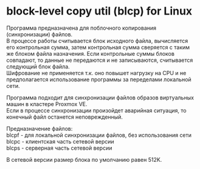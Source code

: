 # block-level copy util (blcp) for Linux
Программа предназначена для поблочного копирования (синхронизации) файлов.  
В процессе работы считывается блок исходного файла, вычисляется его контрольная сумма, затем контрольная сумма сверяется с таким же блоком файла назначения.   Если контрольные суммы блоков совпадают, то данные не передаются и не записываются, считывается следующий блок файла.  
Шифрование не применяется т.к. оно повышет нагрузку на CPU и не предполагается использование программы за переделами локальной сети.  


Программа подходит для синхронизации файлов образов виртуальных машин в кластере Proxmox VE.  
Если в процессе синхронизации произойдет аварийная ситуация, то конечный файл останется неповрежденный.

Предназначение файлов:  
blcpf - для локальной синхронизации файлов, без использования сети  
blcpc - клиентская часть сетевой версии  
blcps - серверная часть сетевой версии  

В сетевой версии размер блока по умолчанию равен 512K.  
